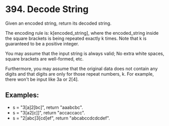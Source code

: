 # 394. Decode String

Given an encoded string, return its decoded string.

The encoding rule is: k[encoded_string], where the encoded_string inside the square brackets is being repeated exactly k times. Note that k is guaranteed to be a positive integer.

You may assume that the input string is always valid; No extra white spaces, square brackets are well-formed, etc.

Furthermore, you may assume that the original data does not contain any digits and that digits are only for those repeat numbers, k. For example, there won't be input like 3a or 2[4].

## Examples:
* s = "3[a]2[bc]", return "aaabcbc".
* s = "3[a2[c]]", return "accaccacc".
* s = "2[abc]3[cd]ef", return "abcabccdcdcdef".
